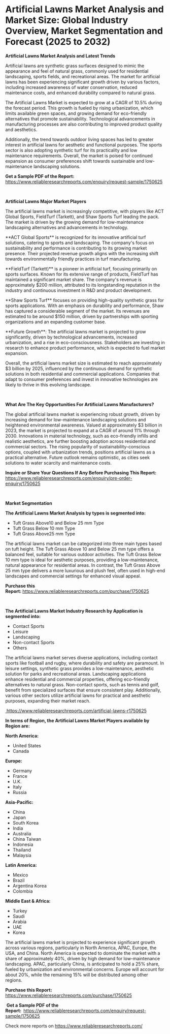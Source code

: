 <p><h1>Artificial Lawns Market Analysis and Market Size: Global Industry Overview, Market Segmentation and Forecast (2025 to 2032)</h1></p><p><strong>Artificial Lawns Market Analysis and Latest Trends</strong></p>
<p><p>Artificial lawns are synthetic grass surfaces designed to mimic the appearance and feel of natural grass, commonly used for residential landscaping, sports fields, and recreational areas. The market for artificial lawns has been experiencing significant growth driven by various factors, including increased awareness of water conservation, reduced maintenance costs, and enhanced durability compared to natural grass.</p><p>The Artificial Lawns Market is expected to grow at a CAGR of 10.5% during the forecast period. This growth is fueled by rising urbanization, which limits available green spaces, and growing demand for eco-friendly alternatives that promote sustainability. Technological advancements in manufacturing processes are also contributing to improved product quality and aesthetics. </p><p>Additionally, the trend towards outdoor living spaces has led to greater interest in artificial lawns for aesthetic and functional purposes. The sports sector is also adopting synthetic turf for its practicality and low maintenance requirements. Overall, the market is poised for continued expansion as consumer preferences shift towards sustainable and low-maintenance landscaping solutions.</p></p>
<p><strong>Get a Sample PDF of the Report:&nbsp;</strong> <a href="https://www.reliableresearchreports.com/enquiry/request-sample/1750625?utm_campaign=2802&utm_medium=2&utm_source=Github&utm_content=ia&utm_term=04042025&utm_id=artificial-lawns">https://www.reliableresearchreports.com/enquiry/request-sample/1750625</a></p>
<p>&nbsp;</p>
<p><strong>Artificial Lawns Major Market Players</strong></p>
<p><p>The artificial lawns market is increasingly competitive, with players like ACT Global Sports, FieldTurf (Tarkett), and Shaw Sports Turf leading the pack. The market is driven by the growing demand for low-maintenance landscaping alternatives and advancements in technology.</p><p>**ACT Global Sports** is recognized for its innovative artificial turf solutions, catering to sports and landscaping. The company's focus on sustainability and performance is contributing to its growing market presence. Their projected revenue growth aligns with the increasing shift towards environmentally friendly practices in turf manufacturing.</p><p>**FieldTurf (Tarkett)** is a pioneer in artificial turf, focusing primarily on sports surfaces. Known for its extensive range of products, FieldTurf has maintained a significant market share. The company's revenue is approximately $200 million, attributed to its longstanding reputation in the industry and continuous investment in R&D and product development.</p><p>**Shaw Sports Turf** focuses on providing high-quality synthetic grass for sports applications. With an emphasis on durability and performance, Shaw has captured a considerable segment of the market. Its revenues are estimated to be around $150 million, driven by partnerships with sporting organizations and an expanding customer base.</p><p>**Future Growth**: The artificial lawns market is projected to grow significantly, driven by technological advancements, increased urbanization, and a rise in eco-consciousness. Stakeholders are investing in research to enhance product performance, which is expected to fuel market expansion.</p><p>Overall, the artificial lawns market size is estimated to reach approximately $3 billion by 2025, influenced by the continuous demand for synthetic solutions in both residential and commercial applications. Companies that adapt to consumer preferences and invest in innovative technologies are likely to thrive in this evolving landscape.</p></p>
<p>&nbsp;</p>
<p><strong>What Are The Key Opportunities For Artificial Lawns Manufacturers?</strong></p>
<p><p>The global artificial lawns market is experiencing robust growth, driven by increasing demand for low-maintenance landscaping solutions and heightened environmental awareness. Valued at approximately $3 billion in 2023, the market is projected to expand at a CAGR of around 11% through 2030. Innovations in material technology, such as eco-friendly infills and realistic aesthetics, are further boosting adoption across residential and commercial sectors. The rising popularity of sustainability-conscious options, coupled with urbanization trends, positions artificial lawns as a practical alternative. Future outlook remains optimistic, as cities seek solutions to water scarcity and maintenance costs.</p></p>
<p><strong>Inquire or Share Your Questions If Any Before Purchasing This Report:</strong> <a href="https://www.reliableresearchreports.com/enquiry/pre-order-enquiry/1750625?utm_campaign=2802&utm_medium=2&utm_source=Github&utm_content=ia&utm_term=04042025&utm_id=artificial-lawns">https://www.reliableresearchreports.com/enquiry/pre-order-enquiry/1750625</a></p>
<p>&nbsp;</p>
<p><strong>Market Segmentation</strong></p>
<p><strong>The Artificial Lawns Market Analysis by types is segmented into:</strong></p>
<p><ul><li>Tuft Grass Above10 and Below 25 mm Type</li><li>Tuft Grass Below 10 mm Type</li><li>Tuft Grass Above25 mm Type</li></ul></p>
<p><p>The artificial lawns market can be categorized into three main types based on tuft height. The Tuft Grass Above 10 and Below 25 mm type offers a balanced feel, suitable for various outdoor activities. The Tuft Grass Below 10 mm type is ideal for aesthetic purposes, providing a low-maintenance, natural appearance for residential areas. In contrast, the Tuft Grass Above 25 mm type delivers a more luxurious and plush feel, often used in high-end landscapes and commercial settings for enhanced visual appeal.</p></p>
<p><strong>Purchase this Report:&nbsp;</strong><a href="https://www.reliableresearchreports.com/purchase/1750625?utm_campaign=2802&utm_medium=2&utm_source=Github&utm_content=ia&utm_term=04042025&utm_id=artificial-lawns">https://www.reliableresearchreports.com/purchase/1750625</a></p>
<p>&nbsp;</p>
<p><strong>The Artificial Lawns Market Industry Research by Application is segmented into:</strong></p>
<p><ul><li>Contact Sports</li><li>Leisure</li><li>Landscaping</li><li>Non-contact Sports</li><li>Others</li></ul></p>
<p><p>The artificial lawns market serves diverse applications, including contact sports like football and rugby, where durability and safety are paramount. In leisure settings, synthetic grass provides a low-maintenance, aesthetic solution for parks and recreational areas. Landscaping applications enhance residential and commercial properties, offering eco-friendly alternatives to natural grass. Non-contact sports, such as tennis and golf, benefit from specialized surfaces that ensure consistent play. Additionally, various other sectors utilize artificial lawns for practical and aesthetic purposes, expanding their market reach.</p></p>
<p><a href="https://www.reliableresearchreports.com/artificial-lawns-r1750625?utm_campaign=2802&utm_medium=2&utm_source=Github&utm_content=ia&utm_term=04042025&utm_id=artificial-lawns">&nbsp;https://www.reliableresearchreports.com/artificial-lawns-r1750625</a></p>
<p><strong>In terms of Region, the Artificial Lawns Market Players available by Region are:</strong></p>
<p>
    <p> <strong> North America: </strong>
        <ul>
            <li>United States</li>
            <li>Canada</li>
        </ul>
        </p> 
    <p> <strong> Europe: </strong>
        <ul>
            <li>Germany</li>
            <li>France</li>
            <li>U.K.</li>
            <li>Italy</li>
            <li>Russia</li>
        </ul>
        </p> 
    <p> <strong> Asia-Pacific: </strong>
        <ul>
            <li>China</li>
            <li>Japan</li>
            <li>South Korea</li>
            <li>India</li>
            <li>Australia</li>
            <li>China Taiwan</li>
            <li>Indonesia</li>
            <li>Thailand</li>
            <li>Malaysia</li>
        </ul>
        </p> 
    <p> <strong> Latin America: </strong>
        <ul>
            <li>Mexico</li>
            <li>Brazil</li>
            <li>Argentina Korea</li>
            <li>Colombia</li>
        </ul>
        </p> 
    <p> <strong> Middle East & Africa: </strong>
        <ul>
            <li>Turkey</li>
            <li>Saudi</li>
            <li>Arabia</li>
            <li>UAE</li>
            <li>Korea</li>
        </ul>
    </p>
    </p>
<p><p>The artificial lawns market is projected to experience significant growth across various regions, particularly in North America, APAC, Europe, the USA, and China. North America is expected to dominate the market with a share of approximately 40%, driven by high demand for low-maintenance landscaping. APAC, particularly China, is anticipated to hold a 25% share, fueled by urbanization and environmental concerns. Europe will account for about 20%, while the remaining 15% will be distributed among other regions.</p></p>
<p><strong>Purchase this Report: </strong><a href="https://www.reliableresearchreports.com/purchase/1750625?utm_campaign=2802&utm_medium=2&utm_source=Github&utm_content=ia&utm_term=04042025&utm_id=artificial-lawns">https://www.reliableresearchreports.com/purchase/1750625</a></p>
<p>&nbsp;<strong>Get a Sample PDF of the Report:&nbsp;&nbsp;</strong><a href="https://www.reliableresearchreports.com/enquiry/request-sample/1750625?utm_campaign=2802&utm_medium=2&utm_source=Github&utm_content=ia&utm_term=04042025&utm_id=artificial-lawns">https://www.reliableresearchreports.com/enquiry/request-sample/1750625</a></p>
<p><strong></strong></p>
<p>Check more reports on <a href="https://www.reliableresearchreports.com/?utm_campaign=2802&utm_medium=2&utm_source=Github&utm_content=ia&utm_term=04042025&utm_id=artificial-lawns">https://www.reliableresearchreports.com/</a></p>